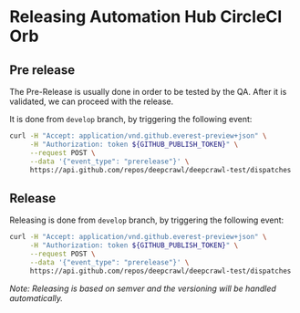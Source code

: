 # Releasing Automation Hub CircleCI Orb

## Pre release

The Pre-Release is usually done in order to be tested by the QA. After it is validated, we can proceed with the release.

It is done from `develop` branch, by triggering the following event:

```bash
curl -H "Accept: application/vnd.github.everest-preview+json" \
     -H "Authorization: token ${GITHUB_PUBLISH_TOKEN}" \
     --request POST \
     --data '{"event_type": "prerelease"}' \
     https://api.github.com/repos/deepcrawl/deepcrawl-test/dispatches
```

## Release

Releasing is done from `develop` branch, by triggering the following event:

```bash
curl -H "Accept: application/vnd.github.everest-preview+json" \
     -H "Authorization: token ${GITHUB_PUBLISH_TOKEN}" \
     --request POST \
     --data '{"event_type": "prerelease"}' \
     https://api.github.com/repos/deepcrawl/deepcrawl-test/dispatches
```

_Note: Releasing is based on semver and the versioning will be handled automatically._
